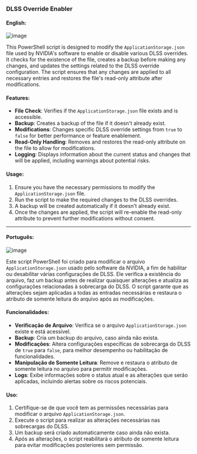 ### DLSS Override Enabler

#### English:
![image](https://github.com/user-attachments/assets/55c972e6-df02-467e-85ec-980ea1ac429b)

This PowerShell script is designed to modify the `ApplicationStorage.json` file used by NVIDIA's software to enable or disable various DLSS overrides. It checks for the existence of the file, creates a backup before making any changes, and updates the settings related to the DLSS override configuration. The script ensures that any changes are applied to all necessary entries and restores the file's read-only attribute after modifications.

#### Features:
- **File Check**: Verifies if the `ApplicationStorage.json` file exists and is accessible.
- **Backup**: Creates a backup of the file if it doesn't already exist.
- **Modifications**: Changes specific DLSS override settings from `true` to `false` for better performance or feature enablement.
- **Read-Only Handling**: Removes and restores the read-only attribute on the file to allow for modifications.
- **Logging**: Displays information about the current status and changes that will be applied, including warnings about potential risks.

#### Usage:
1. Ensure you have the necessary permissions to modify the `ApplicationStorage.json` file.
2. Run the script to make the required changes to the DLSS overrides.
3. A backup will be created automatically if it doesn't already exist.
4. Once the changes are applied, the script will re-enable the read-only attribute to prevent further modifications without consent.

---

#### Português:
![image](https://github.com/user-attachments/assets/59239893-da01-474c-8028-2ff5c7e988da)

Este script PowerShell foi criado para modificar o arquivo `ApplicationStorage.json` usado pelo software da NVIDIA, a fim de habilitar ou desabilitar várias configurações de DLSS. Ele verifica a existência do arquivo, faz um backup antes de realizar quaisquer alterações e atualiza as configurações relacionadas à sobrecarga do DLSS. O script garante que as alterações sejam aplicadas a todas as entradas necessárias e restaura o atributo de somente leitura do arquivo após as modificações.

#### Funcionalidades:
- **Verificação de Arquivo**: Verifica se o arquivo `ApplicationStorage.json` existe e está acessível.
- **Backup**: Cria um backup do arquivo, caso ainda não exista.
- **Modificações**: Altera configurações específicas de sobrecarga do DLSS de `true` para `false`, para melhor desempenho ou habilitação de funcionalidades.
- **Manipulação de Somente Leitura**: Remove e restaura o atributo de somente leitura no arquivo para permitir modificações.
- **Logs**: Exibe informações sobre o status atual e as alterações que serão aplicadas, incluindo alertas sobre os riscos potenciais.

#### Uso:
1. Certifique-se de que você tem as permissões necessárias para modificar o arquivo `ApplicationStorage.json`.
2. Execute o script para realizar as alterações necessárias nas sobrecargas do DLSS.
3. Um backup será criado automaticamente caso ainda não exista.
4. Após as alterações, o script reabilitará o atributo de somente leitura para evitar modificações posteriores sem permissão.
